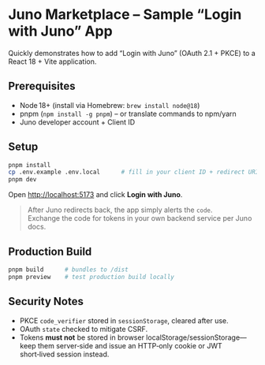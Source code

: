 # Juno Marketplace – Sample “Login with Juno” App

Quickly demonstrates how to add “Login with Juno” (OAuth 2.1 + PKCE) to a React 18 + Vite application.

## Prerequisites

* Node 18+ (install via Homebrew: `brew install node@18`)
* pnpm (`npm install -g pnpm`) – or translate commands to npm/yarn
* Juno developer account + Client ID

## Setup

```bash
pnpm install
cp .env.example .env.local      # fill in your client ID + redirect URI
pnpm dev
```

Open <http://localhost:5173> and click **Login with Juno**.

> After Juno redirects back, the app simply alerts the `code`.  
> Exchange the code for tokens in your own backend service per Juno docs.

## Production Build

```bash
pnpm build      # bundles to /dist
pnpm preview    # test production build locally
```

## Security Notes

* PKCE `code_verifier` stored in `sessionStorage`, cleared after use.
* OAuth `state` checked to mitigate CSRF.
* Tokens **must not** be stored in browser localStorage/sessionStorage—keep them server‑side and issue an HTTP‑only cookie or JWT short‑lived session instead.
